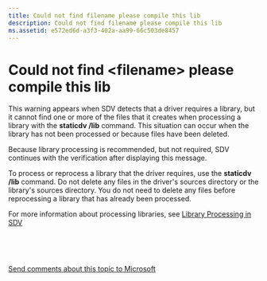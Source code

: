 ```yaml
---
title: Could not find filename please compile this lib
description: Could not find filename please compile this lib
ms.assetid: e572ed6d-a3f3-402a-aa99-66c503de8457
---
```


# Could not find &lt;filename&gt; please compile this lib


This warning appears when SDV detects that a driver requires a library, but it cannot find one or more of the files that it creates when processing a library with the **staticdv /lib** command. This situation can occur when the library has not been processed or because files have been deleted.

Because library processing is recommended, but not required, SDV continues with the verification after displaying this message.

To process or reprocess a library that the driver requires, use the **staticdv /lib** command. Do not delete any files in the driver's sources directory or the library's sources directory. You do not need to delete any files before reprocessing a library that has already been processed.

For more information about processing libraries, see [Library Processing in SDV](library-processing-in-static-driver-verifier.md)

 

 

[Send comments about this topic to Microsoft](mailto:wsddocfb@microsoft.com?subject=Documentation%20feedback%20[devtest\devtest]:%20Could%20not%20find%20<filename>%20please%20compile%20this%20lib%20%20RELEASE:%20%2811/17/2016%29&body=%0A%0APRIVACY%20STATEMENT%0A%0AWe%20use%20your%20feedback%20to%20improve%20the%20documentation.%20We%20don't%20use%20your%20email%20address%20for%20any%20other%20purpose,%20and%20we'll%20remove%20your%20email%20address%20from%20our%20system%20after%20the%20issue%20that%20you're%20reporting%20is%20fixed.%20While%20we're%20working%20to%20fix%20this%20issue,%20we%20might%20send%20you%20an%20email%20message%20to%20ask%20for%20more%20info.%20Later,%20we%20might%20also%20send%20you%20an%20email%20message%20to%20let%20you%20know%20that%20we've%20addressed%20your%20feedback.%0A%0AFor%20more%20info%20about%20Microsoft's%20privacy%20policy,%20see%20http://privacy.microsoft.com/default.aspx. "Send comments about this topic to Microsoft")




